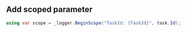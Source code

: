 
## Add scoped parameter
```csharp
using var scope = _logger.BeginScope("TaskId: {TaskId}", task.Id);
```